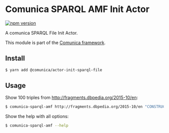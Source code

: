# Comunica SPARQL AMF Init Actor

[![npm version](https://badge.fury.io/js/%40comunica%2Factor-init-sparql-amf.svg)](https://www.npmjs.com/package/@comunica/actor-init-sparql-amf)

A comunica SPARQL File Init Actor.

This module is part of the [Comunica framework](https://github.com/comunica/comunica).

## Install

```bash
$ yarn add @comunica/actor-init-sparql-file
```

## Usage

Show 100 triples from http://fragments.dbpedia.org/2015-10/en:

```bash
$ comunica-sparql-amf http://fragments.dbpedia.org/2015-10/en "CONSTRUCT WHERE { ?s ?p ?o } LIMIT 100"
```

Show the help with all options:

```bash
$ comunica-sparql-amf --help
```
